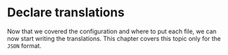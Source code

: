 # Declare translations

Now that we covered the configuration and where to put each file, we can now start writing the translations.
This chapter covers this topic only for the `JSON` format.
